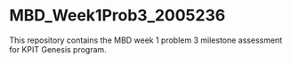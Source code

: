# MBD_Week1Prob3_2005236
This repository contains the MBD week 1 problem 3 milestone assessment for KPIT Genesis program.
